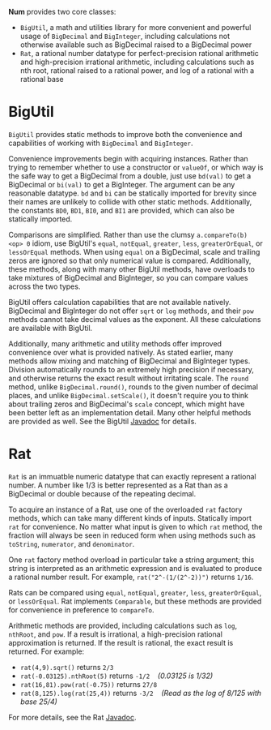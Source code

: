 **Num** provides two core classes:

- `BigUtil`, a math and utilities library for more convenient and powerful usage of `BigDecimal` and `BigInteger`, including calculations not otherwise available such as BigDecimal raised to a BigDecimal power
- `Rat`, a rational number datatype for perfect-precision rational arithmetic and high-precision irrational arithmetic, including calculations such as nth root, rational raised to a rational power, and log of a rational with a rational base

# BigUtil

`BigUtil` provides static methods to improve both the convenience and capabilities of working with `BigDecimal` and `BigInteger`.

Convenience improvements begin with acquiring instances. Rather than trying to remember whether to use a constructor or `valueOf`, or which way is the safe way to get a BigDecimal from a double, just use `bd(val)` to get a BigDecimal or `bi(val)` to get a BigInteger. The argument can be any reasonable datatype. `bd` and `bi` can be statically imported for brevity since their names are unlikely to collide with other static methods. Additionally, the constants `BD0`, `BD1`, `BI0`, and `BI1` are provided, which can also be statically imported.

Comparisons are simplified. Rather than use the clumsy `a.compareTo(b) <op> 0` idiom, use BigUtil's `equal`, `notEqual`, `greater`, `less`, `greaterOrEqual`, or `lessOrEqual` methods. When using `equal` on a BigDecimal, scale and trailing zeros are ignored so that only numerical value is compared. Additionally, these methods, along with many other BigUtil methods, have overloads to take mixtures of BigDecimal and BigInteger, so you can compare values across the two types.

BigUtil offers calculation capabilities that are not available natively. BigDecimal and BigInteger do not offer `sqrt` or `log` methods, and their `pow` methods cannot take decimal values as the exponent. All these calculations are available with BigUtil.

Additionally, many arithmetic and utility methods offer improved convenience over what is provided natively. As stated earlier, many methods allow mixing and matching of BigDecimal and BigInteger types. Division automatically rounds to an extremely high precision if necessary, and otherwise returns the exact result without irritating scale. The `round` method, unlike `BigDecimal.round()`, rounds to the given number of decimal places, and unlike `BigDecimal.setScale()`, it doesn't require you to think about trailing zeros and BigDecimal's `scale` concept, which might have been better left as an implementation detail. Many other helpful methods are provided as well. See the BigUtil [Javadoc](https://blaineziegler.github.io/num/com/zieglersoftware/num/BigUtil.html "BigUtil") for details.

# Rat

`Rat` is an immuatble numeric datatype that can exactly represent a rational number. A number like 1/3 is better represented as a Rat than as a BigDecimal or double because of the repeating decimal.

To acquire an instance of a Rat, use one of the overloaded `rat` factory methods, which can take many different kinds of inputs. Statically import `rat` for convenience. No matter what input is given to which `rat` method, the fraction will always be seen in reduced form when using methods such as `toString`, `numerator`, and `denominator`.

One `rat` factory method overload in particular take a string argument; this string is interpreted as an arithmetic expression and is evaluated to produce a rational number result. For example, `rat("2^-(1/(2^-2))")` returns `1/16`. 

Rats can be compared using `equal`, `notEqual`, `greater`, `less`, `greaterOrEqual`, or `lessOrEqual`. Rat implements `Comparable`, but these methods are provided for convenience in preference to `compareTo`.

Arithmetic methods are provided, including calculations such as `log`, `nthRoot`, and `pow`. If a result is irrational, a high-precision rational approximation is returned. If the result is rational, the exact result is returned. For example:

- `rat(4,9).sqrt()` returns `2/3`
- `rat(-0.03125).nthRoot(5)` returns `-1/2` &nbsp;&nbsp; *(0.03125 is 1/32)*
- `rat(16,81).pow(rat(-0.75))` returns `27/8`
- `rat(8,125).log(rat(25,4))` returns `-3/2` &nbsp;&nbsp; *(Read as the log of 8/125 with base 25/4)*

For more details, see the Rat [Javadoc](https://blaineziegler.github.io/num/com/zieglersoftware/num/Rat.html "Rat").